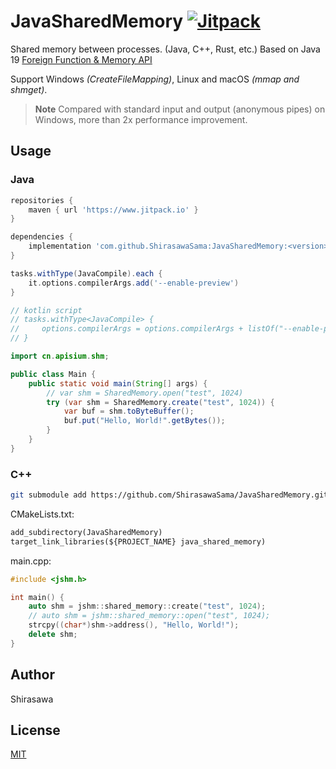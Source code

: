 # JavaSharedMemory [![Jitpack](https://www.jitpack.io/v/ShirasawaSama/JavaSharedMemory.svg)](https://www.jitpack.io/#ShirasawaSama/JavaSharedMemory)

Shared memory between processes. (Java, C++, Rust, etc.) Based on Java 19 [Foreign Function & Memory API](https://openjdk.org/jeps/434)

Support Windows *(CreateFileMapping)*, Linux and macOS *(mmap and shmget)*.

> **Note**
> Compared with standard input and output (anonymous pipes) on Windows, more than 2x performance improvement.

## Usage

### Java

```groovy
repositories {
    maven { url 'https://www.jitpack.io' }
}

dependencies {
    implementation 'com.github.ShirasawaSama:JavaSharedMemory:<version>'
}

tasks.withType(JavaCompile).each {
    it.options.compilerArgs.add('--enable-preview')
}

// kotlin script
// tasks.withType<JavaCompile> {
//     options.compilerArgs = options.compilerArgs + listOf("--enable-preview")
// }
```

```java
import cn.apisium.shm;

public class Main {
    public static void main(String[] args) {
        // var shm = SharedMemory.open("test", 1024)
        try (var shm = SharedMemory.create("test", 1024)) {
            var buf = shm.toByteBuffer();
            buf.put("Hello, World!".getBytes());
        }
    }
}
```

### C++

```bash
git submodule add https://github.com/ShirasawaSama/JavaSharedMemory.git
```

CMakeLists.txt:

```CMakeLists.txt
add_subdirectory(JavaSharedMemory)
target_link_libraries(${PROJECT_NAME} java_shared_memory)
```

main.cpp:

```cpp
#include <jshm.h>

int main() {
    auto shm = jshm::shared_memory::create("test", 1024);
    // auto shm = jshm::shared_memory::open("test", 1024);
    strcpy((char*)shm->address(), "Hello, World!");
    delete shm;
}
```

## Author

Shirasawa

## License

[MIT](LICENSE)
